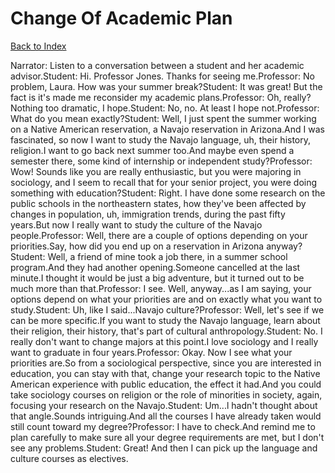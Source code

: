 # Change Of Academic Plan
[Back to Index](https://github.com/windows10010/tpoExtractor/blob/master/README.md)

Narrator: Listen to a conversation between a student and her academic advisor.Student: Hi. Professor Jones. Thanks for seeing me.Professor: No problem, Laura. How was your summer break?Student: It was great! But the fact is it's made me reconsider my academic plans.Professor: Oh, really? Nothing too dramatic, I hope.Student: No, no. At least I hope not.Professor: What do you mean exactly?Student: Well, I just spent the summer working on a Native American reservation, a Navajo reservation in Arizona.And I was fascinated, so now I want to study the Navajo language, uh, their history, religion.I want to go back next summer too.And maybe even spend a semester there, some kind of internship or independent study?Professor: Wow! Sounds like you are really enthusiastic, but you were majoring in sociology, and I seem to recall that for your senior project, you were doing something with education?Student: Right. I have done some research on the public schools in the northeastern states, how they've been affected by changes in population, uh, immigration trends, during the past fifty years.But now I really want to study the culture of the Navajo people.Professor: Well, there are a couple of options depending on your priorities.Say, how did you end up on a reservation in Arizona anyway?Student: Well, a friend of mine took a job there, in a summer school program.And they had another opening.Someone cancelled at the last minute.I thought it would be just a big adventure, but it turned out to be much more than that.Professor: I see. Well, anyway...as I am saying, your options depend on what your priorities are and on exactly what you want to study.Student: Uh, like I said...Navajo culture?Professor: Well, let's see if we can be more specific.If you want to study the Navajo language, learn about their religion, their history, that's part of cultural anthropology.Student: No. I really don't want to change majors at this point.I love sociology and I really want to graduate in four years.Professor: Okay. Now I see what your priorities are.So from a sociological perspective, since you are interested in education, you can stay with that, change your research topic to the Native American experience with public education, the effect it had.And you could take sociology courses on religion or the role of minorities in society, again, focusing your research on the Navajo.Student: Um...l hadn't thought about that angle.Sounds intriguing.And all the courses I have already taken would still count toward my degree?Professor: I have to check.And remind me to plan carefully to make sure all your degree requirements are met, but I don't see any problems.Student: Great! And then I can pick up the language and culture courses as electives.
 